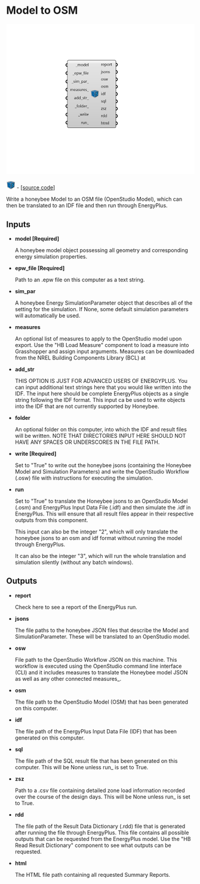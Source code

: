 # Model to OSM

![](../../.gitbook/assets/Model_to_OSM.png)

![](../../.gitbook/assets/Model_to_OSM%20%281%29.png) - [\[source code\]](https://github.com/ladybug-tools/honeybee-grasshopper-energy/blob/master/honeybee_grasshopper_energy/src//HB%20Model%20to%20OSM.py)

Write a honeybee Model to an OSM file \(OpenStudio Model\), which can then be translated to an IDF file and then run through EnergyPlus.

## Inputs

* **model \[Required\]**

  A honeybee model object possessing all geometry and corresponding energy simulation properties. 

* **epw\_file \[Required\]**

  Path to an .epw file on this computer as a text string. 

* **sim\_par**

  A honeybee Energy SimulationParameter object that describes all of the setting for the simulation. If None, some default simulation parameters will automatically be used. 

* **measures**

  An optional list of measures to apply to the OpenStudio model upon export. Use the "HB Load Measure" component to load a measure into Grasshopper and assign input arguments. Measures can be downloaded from the NREL Building Components Library \(BCL\) at 

* **add\_str**

  THIS OPTION IS JUST FOR ADVANCED USERS OF ENERGYPLUS. You can input additional text strings here that you would like written into the IDF.  The input here should be complete EnergyPlus objects as a single string following the IDF format. This input ca be used to write objects into the IDF that are not currently supported by Honeybee. 

* **folder**

  An optional folder on this computer, into which the IDF and result files will be written.  NOTE THAT DIRECTORIES INPUT HERE SHOULD NOT HAVE ANY SPACES OR UNDERSCORES IN THE FILE PATH. 

* **write \[Required\]**

  Set to "True" to write out the honeybee jsons \(containing the Honeybee Model and Simulation Parameters\) and write the OpenStudio Workflow \(.osw\) file with instructions for executing the simulation. 

* **run**

  Set to "True" to translate the Honeybee jsons to an OpenStudio Model \(.osm\) and EnergyPlus Input Data File \(.idf\) and then simulate the .idf in EnergyPlus. This will ensure that all result files appear in their respective outputs from this component. 

  This input can also be the integer "2", which will only translate the honeybee jsons to an osm and idf format without running the model through EnergyPlus. 

  It can also be the integer "3", which will run the whole translation and simulation silently \(without any batch windows\). 

## Outputs

* **report**

  Check here to see a report of the EnergyPlus run. 

* **jsons**

  The file paths to the honeybee JSON files that describe the Model and SimulationParameter. These will be translated to an OpenStudio model. 

* **osw**

  File path to the OpenStudio Workflow JSON on this machine. This workflow is executed using the OpenStudio command line interface \(CLI\) and it includes measures to translate the Honeybee model JSON as well as any other connected measures\_. 

* **osm**

  The file path to the OpenStudio Model \(OSM\) that has been generated on this computer. 

* **idf**

  The file path of the EnergyPlus Input Data File \(IDF\) that has been generated on this computer. 

* **sql**

  The file path of the SQL result file that has been generated on this computer. This will be None unless run\_ is set to True. 

* **zsz**

  Path to a .csv file containing detailed zone load information recorded over the course of the design days. This will be None unless run\_ is set to True. 

* **rdd**

  The file path of the Result Data Dictionary \(.rdd\) file that is generated after running the file through EnergyPlus.  This file contains all possible outputs that can be requested from the EnergyPlus model. Use the "HB Read Result Dictionary" component to see what outputs can be requested. 

* **html**

  The HTML file path containing all requested Summary Reports. 

